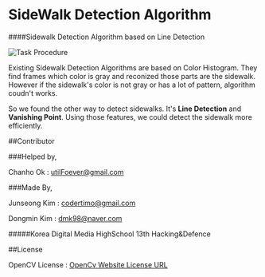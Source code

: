 # SideWalk Detection Algorithm

####Sidewalk Detection Algorithm based on Line Detection

![Task Procedure](SideWalkDetection/task.png)

Existing Sidewalk Detection Algorithms are based on Color Histogram. They find frames which color is gray and reconized those parts are the sidewalk. However if the sidewalk's color is not gray or has a lot of pattern, algorithm coudn't works.

So we found the other way to detect sidewalks. It's **Line Detection** and **Vanishing Point**. Using those features, we could detect the sidewalk more efficiently.

##Contributor

###Helped by,

Chanho Ok : utilFoever@gmail.com

###Made By,

Junseong Kim : codertimo@gmail.com

Dongmin Kim : dmk98@naver.com

#####Korea Digital Media HighSchool 13th Hacking&Defence

##License

OpenCV License : [OpenCv Website License URL](http://opencv.org/license.html)
